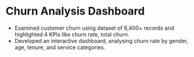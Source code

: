 # Churn Analysis Dashboard
- Examined customer churn using dataset of 6,400+ records and highlighted 4 KPIs like churn rate, total churn.
- Developed an interactive dashboard, analysing churn rate by gender, age, tenure, and service categories.

